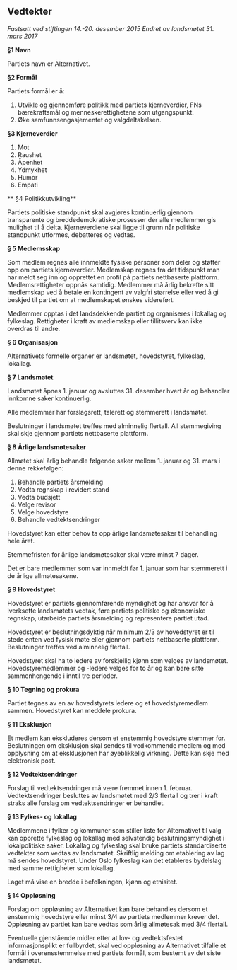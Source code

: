 

Vedtekter
---------
*Fastsatt ved stiftingen 14.-20. desember 2015*
*Endret av landsmøtet 31. mars 2017*

**§1 Navn**

Partiets navn er Alternativet.

**§2 Formål**

Partiets formål er å:

1. Utvikle og gjennomføre politikk med partiets kjerneverdier, FNs bærekraftsmål og menneskerettighetene som utgangspunkt.
2. Øke samfunnsengasjementet og valgdeltakelsen.

**§3 Kjerneverdier**

1. Mot
2. Raushet
3. Åpenhet
4. Ydmykhet
5. Humor
6. Empati


** §4 Politikkutvikling**

Partiets politiske standpunkt skal avgjøres kontinuerlig gjennom transparente og breddedemokratiske prosesser der alle medlemmer gis mulighet til å delta. Kjerneverdiene skal ligge til grunn når politiske standpunkt utformes, debatteres og vedtas.

**§ 5 Medlemsskap**

Som medlem regnes alle innmeldte fysiske personer som deler og støtter opp om partiets kjerneverdier. Medlemskap regnes fra det tidspunkt man har meldt seg inn og opprettet en profil på partiets nettbaserte plattform. Medlemsrettigheter oppnås samtidig.
Medlemmer må årlig bekrefte sitt medlemskap ved å betale en kontingent av valgfri størrelse eller ved å gi beskjed til partiet om at medlemskapet ønskes videreført.

Medlemmer opptas i det landsdekkende partiet og organiseres i lokallag og fylkeslag.
Rettigheter i kraft av medlemskap eller tillitsverv kan ikke overdras til andre.

**§ 6 Organisasjon**

Alternativets formelle organer er landsmøtet, hovedstyret, fylkeslag, lokallag.

**§ 7 Landsmøtet**

Landsmøtet åpnes 1. januar og avsluttes 31. desember hvert år og behandler innkomne saker kontinuerlig.

Alle medlemmer har forslagsrett, talerett og stemmerett i landsmøtet.

Beslutninger i landsmøtet treffes med alminnelig flertall. All stemmegiving skal skje gjennom partiets nettbaserte plattform.

**§ 8 Årlige landsmøtesaker**

Allmøtet skal årlig behandle følgende saker mellom 1. januar og 31. mars i denne rekkefølgen:

1. Behandle partiets årsmelding
2. Vedta regnskap i revidert stand
3. Vedta budsjett
4. Velge revisor
5. Velge hovedstyre
6. Behandle vedtektsendringer

Hovedstyret kan etter behov ta opp årlige landsmøtesaker til behandling hele året.

Stemmefristen for årlige landsmøtesaker skal være minst 7 dager.

Det er bare medlemmer som var innmeldt før 1. januar som har stemmerett i de årlige allmøtesakene.

**§ 9 Hovedstyret**

Hovedstyret er partiets gjennomførende myndighet og har ansvar for å iverksette landsmøtets vedtak, føre partiets politiske og økonomiske regnskap, utarbeide partiets årsmelding og representere partiet utad.

Hovedstyret er beslutningsdyktig når minimum 2/3 av hovedstyret er til stede enten ved fysisk møte eller gjennom partiets nettbaserte plattform. Beslutninger treffes ved alminnelig flertall.

Hovedstyret skal ha to ledere av forskjellig kjønn som velges av landsmøtet. Hovedstyremedlemmer og -ledere velges for to år og kan bare sitte sammenhengende i inntil tre perioder.

**§ 10 Tegning og prokura**

Partiet tegnes av en av hovedstyrets ledere og et hovedstyremedlem sammen. Hovedstyret kan meddele prokura.

**§ 11 Eksklusjon**

Et medlem kan ekskluderes dersom et enstemmig hovedstyre stemmer for. Beslutningen om eksklusjon skal sendes til vedkommende medlem og med opplysning om at eksklusjonen har øyeblikkelig virkning. Dette kan skje med elektronisk post.

**§ 12 Vedtektsendringer**

Forslag til vedtektsendringer må være fremmet innen 1. februar. Vedtektsendringer besluttes av landsmøtet med 2/3 flertall og trer i kraft straks alle forslag om vedtektsendringer er behandlet.

**§ 13 Fylkes- og lokallag**

Medlemmene i fylker og kommuner som stiller liste for Alternativet til valg kan opprette fylkeslag og lokallag med selvstendig beslutningsmyndighet i lokalpolitiske saker. Lokallag og fylkeslag skal bruke partiets standardiserte vedtekter som vedtas av landsmøtet. Skriftlig melding om etablering av lag må sendes hovedstyret. Under Oslo fylkeslag kan det etableres bydelslag med samme rettigheter som lokallag.

Laget må vise en bredde i befolkningen, kjønn og etnisitet.

**§ 14 Oppløsning**

Forslag om oppløsning av Alternativet kan bare behandles dersom et enstemmig hovedstyre eller minst 3/4 av partiets medlemmer krever det. Oppløsning av partiet kan bare vedtas som årlig allmøtesak med 3/4 flertall.

Eventuelle gjenstående midler etter at lov- og vedtektsfestet informasjonsplikt er fullbyrdet, skal ved oppløsning av Alternativet tilfalle et formål i overensstemmelse med partiets formål, som bestemt av det siste landsmøtet.
